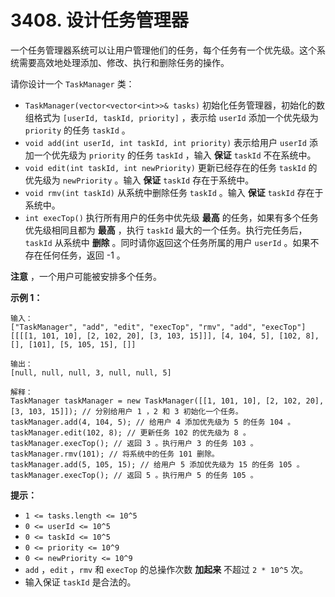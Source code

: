 # 3408. 设计任务管理器

一个任务管理器系统可以让用户管理他们的任务，每个任务有一个优先级。这个系统需要高效地处理添加、修改、执行和删除任务的操作。

请你设计一个 `TaskManager` 类：

- `TaskManager(vector<vector<int>>& tasks)` 初始化任务管理器，初始化的数组格式为 `[userId, taskId, priority]` ，表示给 `userId` 添加一个优先级为 `priority` 的任务 `taskId` 。
- `void add(int userId, int taskId, int priority)` 表示给用户 `userId` 添加一个优先级为 `priority` 的任务 `taskId` ，输入 **保证** `taskId` 不在系统中。
- `void edit(int taskId, int newPriority)` 更新已经存在的任务 `taskId` 的优先级为 `newPriority` 。输入 **保证** `taskId` 存在于系统中。
- `void rmv(int taskId)` 从系统中删除任务 `taskId` 。输入 **保证** `taskId` 存在于系统中。
- `int execTop()` 执行所有用户的任务中优先级 **最高** 的任务，如果有多个任务优先级相同且都为 **最高** ，执行 `taskId` 最大的一个任务。执行完任务后，`taskId` 从系统中 **删除** 。同时请你返回这个任务所属的用户 `userId` 。如果不存在任何任务，返回 -1 。

**注意** ，一个用户可能被安排多个任务。

**示例 1：**

```()
输入：
["TaskManager", "add", "edit", "execTop", "rmv", "add", "execTop"]
[[[[1, 101, 10], [2, 102, 20], [3, 103, 15]]], [4, 104, 5], [102, 8], [], [101], [5, 105, 15], []]

输出：
[null, null, null, 3, null, null, 5]

解释：
TaskManager taskManager = new TaskManager([[1, 101, 10], [2, 102, 20], [3, 103, 15]]); // 分别给用户 1 ，2 和 3 初始化一个任务。
taskManager.add(4, 104, 5); // 给用户 4 添加优先级为 5 的任务 104 。
taskManager.edit(102, 8); // 更新任务 102 的优先级为 8 。
taskManager.execTop(); // 返回 3 。执行用户 3 的任务 103 。
taskManager.rmv(101); // 将系统中的任务 101 删除。
taskManager.add(5, 105, 15); // 给用户 5 添加优先级为 15 的任务 105 。
taskManager.execTop(); // 返回 5 。执行用户 5 的任务 105 。
```

**提示：**

- `1 <= tasks.length <= 10^5`
- `0 <= userId <= 10^5`
- `0 <= taskId <= 10^5`
- `0 <= priority <= 10^9`
- `0 <= newPriority <= 10^9`
- `add` ，`edit` ，`rmv` 和 `execTop` 的总操作次数 **加起来** 不超过 `2 * 10^5` 次。
- 输入保证 `taskId` 是合法的。
